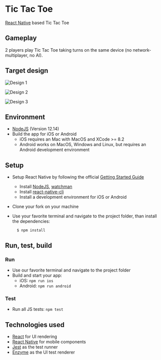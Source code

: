 # Tic Tac Toe

[React Native](https://facebook.github.io/react-native/) based Tic Tac Toe


## Gameplay

2 players play Tic Tac Toe taking turns on the same device (no network-multiplayer, no AI).


## Target design

![Design 1](https://cdn.rawgit.com/neopoly/tic_tac_toe-native/master/doc/design-1.png?v=2)

![Design 2](https://cdn.rawgit.com/neopoly/tic_tac_toe-native/master/doc/design-2.png?v=2)

![Design 3](https://cdn.rawgit.com/neopoly/tic_tac_toe-native/master/doc/design-3.png?v=2)

## Environment

* [NodeJS](https://nodejs.org) (Version 12.14)
* Build the app for iOS or Android
  * iOS requires an Mac with MacOS and XCode >= 8.2
  * Android works on MacOS, Windows and Linux, but requires an Android development environment

## Setup

* Setup React Native by following the official [Getting Started Guide](https://facebook.github.io/react-native/docs/getting-started.html#content)
  * Install [NodeJS](https://nodejs.org), [watchman](https://facebook.github.io/watchman/)
  * Install [react-native-cli](https://www.npmjs.com/package/react-native-cli)
  * Install a development environment for iOS or Android
* Clone your fork on your machine
* Use your favorite terminal and navigate to the project folder, than install the dependencies:

		$ npm install


## Run, test, build

### Run

* Use our favorite terminal and navigate to the project folder
* Build and start your app:
  * iOS: `npm run ios`
  * Android: `npm run android`

### Test

* Run all JS tests: `npm test`

Technologies used
-----------------

* [React](https://facebook.github.io/react/) for UI rendering
* [React Native](https://facebook.github.io/react-native/) for mobile components
* [Jest](http://facebook.github.io/jest/) as the test runner
* [Enzyme](http://airbnb.io/enzyme/) as the UI test renderer
